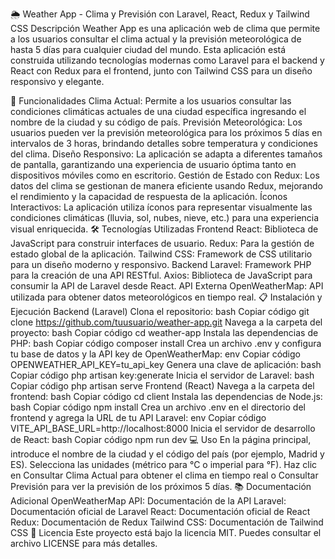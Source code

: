🌦️ Weather App - Clima y Previsión con Laravel, React, Redux y Tailwind CSS
Descripción
Weather App es una aplicación web de clima que permite a los usuarios consultar el clima actual y la previsión meteorológica de hasta 5 días para cualquier ciudad del mundo. Esta aplicación está construida utilizando tecnologías modernas como Laravel para el backend y React con Redux para el frontend, junto con Tailwind CSS para un diseño responsivo y elegante.

🚀 Funcionalidades
Clima Actual: Permite a los usuarios consultar las condiciones climáticas actuales de una ciudad específica ingresando el nombre de la ciudad y su código de país.
Previsión Meteorológica: Los usuarios pueden ver la previsión meteorológica para los próximos 5 días en intervalos de 3 horas, brindando detalles sobre temperatura y condiciones del clima.
Diseño Responsivo: La aplicación se adapta a diferentes tamaños de pantalla, garantizando una experiencia de usuario óptima tanto en dispositivos móviles como en escritorio.
Gestión de Estado con Redux: Los datos del clima se gestionan de manera eficiente usando Redux, mejorando el rendimiento y la capacidad de respuesta de la aplicación.
Íconos Interactivos: La aplicación utiliza íconos para representar visualmente las condiciones climáticas (lluvia, sol, nubes, nieve, etc.) para una experiencia visual enriquecida.
🛠️ Tecnologías Utilizadas
Frontend
React: Biblioteca de JavaScript para construir interfaces de usuario.
Redux: Para la gestión de estado global de la aplicación.
Tailwind CSS: Framework de CSS utilitario para un diseño moderno y responsivo.
Backend
Laravel: Framework PHP para la creación de una API RESTful.
Axios: Biblioteca de JavaScript para consumir la API de Laravel desde React.
API Externa
OpenWeatherMap: API utilizada para obtener datos meteorológicos en tiempo real.
📋 Instalación y Ejecución
Backend (Laravel)
Clona el repositorio:
bash
Copiar código
git clone https://github.com/tuusuario/weather-app.git
Navega a la carpeta del proyecto:
bash
Copiar código
cd weather-app
Instala las dependencias de PHP:
bash
Copiar código
composer install
Crea un archivo .env y configura tu base de datos y la API key de OpenWeatherMap:
env
Copiar código
OPENWEATHER_API_KEY=tu_api_key
Genera una clave de aplicación:
bash
Copiar código
php artisan key:generate
Inicia el servidor de Laravel:
bash
Copiar código
php artisan serve
Frontend (React)
Navega a la carpeta del frontend:
bash
Copiar código
cd client
Instala las dependencias de Node.js:
bash
Copiar código
npm install
Crea un archivo .env en el directorio del frontend y agrega la URL de tu API Laravel:
env
Copiar código
VITE_API_BASE_URL=http://localhost:8000
Inicia el servidor de desarrollo de React:
bash
Copiar código
npm run dev
💻 Uso
En la página principal, introduce el nombre de la ciudad y el código del país (por ejemplo, Madrid y ES).
Selecciona las unidades (métrico para °C o imperial para °F).
Haz clic en Consultar Clima Actual para obtener el clima en tiempo real o Consultar Previsión para ver la previsión de los próximos 5 días.
📚 Documentación Adicional
OpenWeatherMap API: Documentación de la API
Laravel: Documentación oficial de Laravel
React: Documentación oficial de React
Redux: Documentación de Redux
Tailwind CSS: Documentación de Tailwind CSS
📜 Licencia
Este proyecto está bajo la licencia MIT. Puedes consultar el archivo LICENSE para más detalles.
